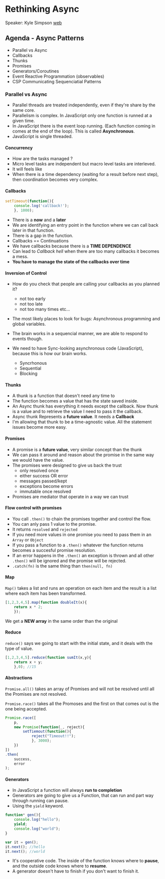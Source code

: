 # Rethinking Async
Speaker: Kyle Simpson [web](http://getify.me/)

## Agenda - Async Patterns
* Parallel vs Async
* Callbacks
* Thunks
* Promises
* Generators/Coroutines
* Event Reactive Programmation (observables)
* CSP Communicating Sequenciatial Patterns

### Parallel vs Async
* Parallel threads are treated independently, even if they're share by the same core.
* Parallelism is complex. In JavaScript only one function is runned at a given time.
* In JavaScript there is the event loop running. (Each function coming in comes at the end of the loop). This is called **Asynchronous**.
* JavaScript is single threaded.

#### Concurrency 
* How are the tasks managed ?
* Micro level tasks are independent but macro level tasks are interleved.
* It will feels like 
* When there is a time dependency (waiting for a result before next step), then coordination becomes very complex.


#### Callbacks

```JavaScript
setTimeout(function(){
    console.log('callback!');
    }, 1000);
```

* There is a **now** and a **later**
* We are identifying an entry point in the function where we can call back later in that function.
* There is a gap in the function.
* Callbacks == Continuations
* We have callbacks because there is a **TIME DEPENDENCE**
* Can lead to *Callback hell* when there are too many callbacks it becomes a mess.
* **You have to manage the state of the callbacks over time**

#### Inversion of Control
* How do you check that people are calling your callbacks as you planned it?
    * not too early
    * not too late
    * not too  many times etc...

* The most likely places to look for bugs: Asynchronous programming and global variables.
* The brain works in a sequencial manner, we are able to respond to events though.
* We need to have Sync-looking asynchronous code (JavaScript), because this is how our brain works.
    * Syncrhonous
    * Sequential
    * Blocking

#### Thunks
* A thunk is a function that doesn't need any time to 
* The function becomes a value that has the state saved inside.
* An Async thunk has everything it needs except the callback. Now thunk is a value and to retrieve the value I need to pass it the callback.
* Async thunk Represents a **future value**. It needs a **Callback**
* I'm allowing that thunk to be a time-agnostic value. All the statement issues become more easy.

#### Promises
* A promise is a **future value**, very similar concept than the thunk
* We can pass it around and reason about the promise in the same way we would have the value.
* The promises were designed to give us back the trust
    * only resolved once
    * either success OR error
    * messages passed/kept
    * exceptions become errors
    * immutable once resolved
* Promises are mediator that operate in a way we can trust

#### Flow control with promises
* You call `.then()` to chain the promises together and control the flow.
* You can anly pass 1 value to the promise.
* It returns `resolved` and `rejected`
* If you need more values in one promise you need to pass them in an `Array` or `Object`
* If you pass a function to a `.then()` whatever the function returns becomes a succesful promise resolution.
* If an error happens in the `.then()` an exception is thrown and all other `.then()` will be ignored and the promise will be rejected.
* `.catch(fn)` is the same thing than `then(null, fn)`

#### Map 
`Map()` takes a list and runs an operation on each item and the result is a list where each item has been transformed.
```JavaScript
[1,2,3,4,5].map(function doubleIt(x){
    return x * 2;
    });
```

We get a **NEW array** in the same order than the original

#### Reduce
`reduce()` says we going to start with the initial state, and it deals with the type of value. 
```JavaScript
[1,2,3,4,5].reduce(function sumIt(x,y){
    return x + y;
    },0); //15 
```

#### Abstractions
`Promise.all()` takes an array of Promises and will not be resolved until all the Promises are not resolved.

`Promise.race()` takes all the Promoses and the first on that comes out is the one being accepted.
```JavaScript
Promise.race([
    p,
    new Promise(function(_, reject){
        setTiemout(function(){
            reject("Timeout!!");
            }, 3000);
    })
])
.then(
    success,
    error
);

```


#### Generators 
* In JavaScript a function will always **run to completion**
* Generators are going to give us a Function, that can run and part way through running can pause.
* Using the `yield` keyword.
```JavaScript
function* gen(){
    console.log("hello");
    yield;
    console.log("world");
}

var it = gen();
it.next(); //hello
it.next(); //world

```

* It's cooperative code. The inside of the function knows where to **pause**, and the outside code knows where to **resume**.
* A generator doesn't have to finish if you don't want to finish it.







